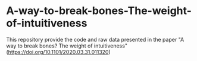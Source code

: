 # A-way-to-break-bones-The-weight-of-intuitiveness
This repository provide the code and raw data presented in the paper "A way to break bones? The weight of intuitiveness" (https://doi.org/10.1101/2020.03.31.011320)
